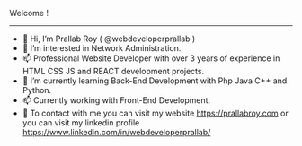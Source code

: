 Welcome !
_______________________________________________________________________________________________________________________________________________________________________________________________________________________
- 👋 Hi, I’m Prallab Roy ( @webdeveloperprallab ) 
- 👀 I’m interested in Network Administration.
- 📫 Professional Website Developer with over 3 years of experience in HTML CSS JS and REACT development projects.
- 🌱 I’m currently learning Back-End Development with Php Java C++ and Python.
- 📫 Currently working with Front-End Development.
- 🤙 To contact with me you can visit my website https://prallabroy.com or you can visit my linkedin profile https://www.linkedin.com/in/webdeveloperprallab/

<!---
webdeveloperprallab/webdeveloperprallab is a ✨ special ✨ repository because its `README.md` (this file) appears on your GitHub profile.
You can click the Preview link to take a look at your changes.
--->
